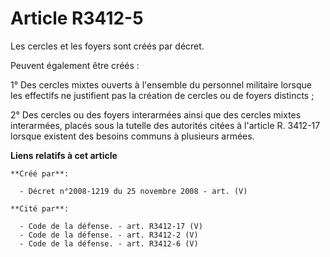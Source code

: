 # Article R3412-5

Les cercles et les foyers sont créés par décret. 

Peuvent également être créés : 

1° Des cercles mixtes ouverts à l'ensemble du personnel militaire lorsque les effectifs ne justifient pas la création de
cercles ou de foyers distincts ; 

2° Des cercles ou des foyers interarmées ainsi que des cercles mixtes interarmées, placés sous la tutelle des autorités
citées à l'article R. 3412-17 lorsque existent des besoins communs à plusieurs armées.

**Liens relatifs à cet article**

	**Créé par**:

	  - Décret n°2008-1219 du 25 novembre 2008 - art. (V)

	**Cité par**:

	  - Code de la défense. - art. R3412-17 (V)
	  - Code de la défense. - art. R3412-2 (V)
	  - Code de la défense. - art. R3412-6 (V)
